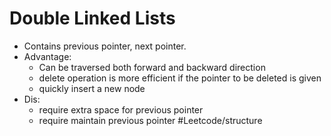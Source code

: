 # Double Linked Lists
* Contains previous pointer, next pointer.
* Advantage:
	* Can be traversed both forward and backward direction
	* delete operation is more efficient if the pointer to be deleted is given
	* quickly insert a new node
* Dis:
	* require extra space for previous pointer
	* require maintain previous pointer
#Leetcode/structure
